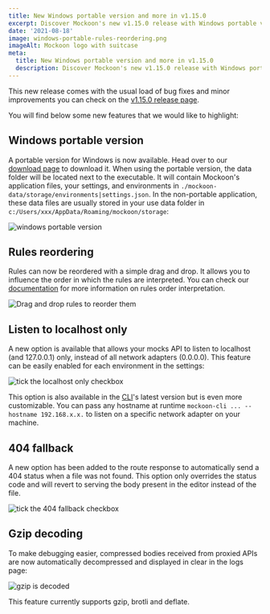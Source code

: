 ```yaml
---
title: New Windows portable version and more in v1.15.0
excerpt: Discover Mockoon's new v1.15.0 release with Windows portable version, rules reordering, gzip decoding and more
date: '2021-08-18'
image: windows-portable-rules-reordering.png
imageAlt: Mockoon logo with suitcase
meta:
  title: New Windows portable version and more in v1.15.0
  description: Discover Mockoon's new v1.15.0 release with Windows portable version, rules reordering, gzip decoding and more
---
```


This new release comes with the usual load of bug fixes and minor improvements you can check on the [v1.15.0 release page](https://github.com/mockoon/mockoon/releases/tag/v1.15.0).

You will find below some new features that we would like to highlight:

## Windows portable version

A portable version for Windows is now available. Head over to our [download page](/download/) to download it. When using the portable version, the data folder will be located next to the executable. It will contain Mockoon's application files, your settings, and environments in `./mockoon-data/storage/environments|settings.json`. In the non-portable application, these data files are usually stored in your use data folder in `c:/Users/xxx/AppData/Roaming/mockoon/storage`:

![windows portable version](/images/blog/windows-portable/windows-portable.png)

## Rules reordering

Rules can now be reordered with a simple drag and drop. It allows you to influence the order in which the rules are interpreted. You can check our [documentation](docs:route-responses/dynamic-rules) for more information on rules order interpretation.

![Drag and drop rules to reorder them](/images/docs/route-response-rule-reorder.gif)

## Listen to localhost only

A new option is available that allows your mocks API to listen to localhost (and 127.0.0.1) only, instead of all network adapters (0.0.0.0). This feature can be easily enabled for each environment in the settings:

![tick the localhost only checkbox](/images/docs/enable-localhost-only.png)

This option is also available in the [CLI](/cli/)'s latest version but is even more customizable. You can pass any hostname at runtime `mockoon-cli ... --hostname 192.168.x.x.` to listen on a specific network adapter on your machine.

## 404 fallback

A new option has been added to the route response to automatically send a 404 status when a file was not found. This option only overrides the status code and will revert to serving the body present in the editor instead of the file.

![tick the 404 fallback checkbox](/images/docs/enable-404-fallback.png)

## Gzip decoding

To make debugging easier, compressed bodies received from proxied APIs are now automatically decompressed and displayed in clear in the logs page:

![gzip is decoded](/images/blog/windows-portable/gzip-decoding.png)

This feature currently supports gzip, brotli and deflate.
